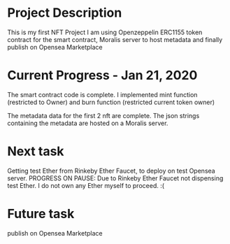 # Project Description
This is my first NFT Project
I am using Openzeppelin ERC1155 token contract for the smart contract,
Moralis server to host metadata and finally publish on Opensea Marketplace

# Current Progress - Jan 21, 2020
The smart contract code is complete. 
I implemented mint function (restricted to Owner) and
burn function (restricted current token owner)

The metadata data for the first 2 nft are complete. 
The json strings containing the metadata are hosted on a Moralis server. 

# Next task 
Getting test Ether from Rinkeby Ether Faucet, to deploy on test Opensea server.
PROGRESS ON PAUSE: Due to Rinkeby Ether Faucet not dispensing test Ether. 
I do not own any Ether myself to proceed. :(

# Future task
publish on Opensea Marketplace
